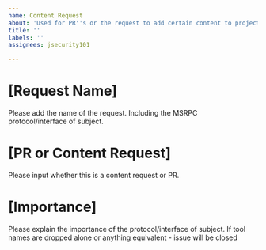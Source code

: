 ```yaml
---
name: Content Request
about: 'Used for PR''s or the request to add certain content to project. '
title: ''
labels: ''
assignees: jsecurity101

---
```


# [Request Name]
Please add the name of the request. Including the MSRPC protocol/interface of subject. 

# [PR or Content Request]
Please input whether this is a content request or PR. 

# [Importance]
Please explain the importance of the protocol/interface of subject. If tool names are dropped alone or anything equivalent - issue will be closed
